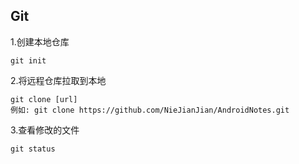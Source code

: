 ## Git

1.创建本地仓库

```git init
git init
```

2.将远程仓库拉取到本地

```
git clone [url]
例如: git clone https://github.com/NieJianJian/AndroidNotes.git
```

3.查看修改的文件

```
git status
```

